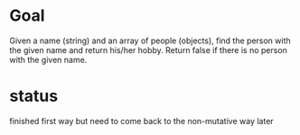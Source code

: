 # Goal

Given a name (string) and an array of people (objects), find the person with the given name and return his/her hobby. Return false if there is no person with the given name.

# status

finished first way but need to come back to the non-mutative way later